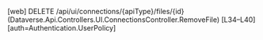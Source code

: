 [web] DELETE /api/ui/connections/{apiType}/files/{id}  (Dataverse.Api.Controllers.UI.ConnectionsController.RemoveFile)  [L34–L40] [auth=Authentication.UserPolicy]

